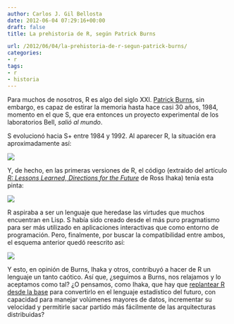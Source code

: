 ```yaml
---
author: Carlos J. Gil Bellosta
date: 2012-06-04 07:29:16+00:00
draft: false
title: La prehistoria de R, según Patrick Burns

url: /2012/06/04/la-prehistoria-de-r-segun-patrick-burns/
categories:
- r
tags:
- r
- historia
---
```


Para muchos de nosotros, R es algo del siglo XXI. [Patrick Burns](http://www.portfolioprobe.com/), sin embargo, es capaz de estirar la memoria hasta hace casi 30 años, 1984, momento en el que S, que era entonces un proyecto experimental de los laboratorios Bell, _salió al mundo_.

S evolucionó hacia S+ entre 1984 y 1992. Al aparecer R, la situación era aproximadamente así:

[![](/wp-uploads/2012/06/s_r_lisp.png)
](/wp-uploads/2012/06/s_r_lisp.png)

Y, de hecho, en las primeras versiones de R, el código (extraído del artículo _[R: Lessons Learned, Directions for the Future](http://www.stat.auckland.ac.nz/~ihaka/downloads/JSM-2010.pdf)_ de Ross Ihaka) tenía esta pinta:

[![](/wp-uploads/2012/06/r_primitivo.png)
](/wp-uploads/2012/06/r_primitivo.png)

R aspiraba a ser un lenguaje que heredase las virtudes que muchos encuentran en Lisp. S había sido creado desde el más puro pragmatismo para ser más utilizado en aplicaciones interactivas que como entorno de programación. Pero, finalmente, por buscar la compatibilidad entre ambos,  el esquema anterior quedó reescrito así:

[![](/wp-uploads/2012/06/s_r_lisp_nuevo.png)
](/wp-uploads/2012/06/s_r_lisp_nuevo.png)

Y esto, en opinión de Burns, Ihaka y otros, contribuyó a hacer de R un lenguaje un tanto caótico. Así que, ¿seguimos a Burns, nos relajamos y lo aceptamos como tal? ¿O pensamos, como Ihaka, que hay que [replantear R desde la base](http://www.stat.auckland.ac.nz/~ihaka/downloads/Compstat-2008.pdf) para convertirlo en el lenguaje estadístico del futuro, con capacidad para manejar volúmenes mayores de datos, incrementar su velocidad y permitirle sacar partido más fácilmente de las arquitecturas distribuidas?
